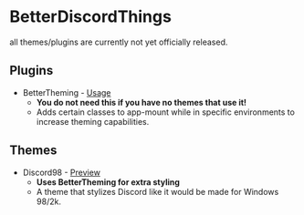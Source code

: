 # BetterDiscordThings  
all themes/plugins are currently not yet officially released.  

## Plugins  
* BetterTheming - [Usage](https://github.com/dotkwa/BetterDiscordThings/tree/master/v1/plugins/BetterTheming#bettertheming)
    * **You do not need this if you have no themes that use it!**
    * Adds certain classes to app-mount while in specific environments to increase theming capabilities.  
## Themes
* Discord98 - [Preview](https://raw.githubusercontent.com/dotkwa/BetterDiscordThings/master/v1/themes/Discord98/preview.png)
    * **Uses BetterTheming for extra styling**
    * A theme that stylizes Discord like it would be made for Windows 98/2k.